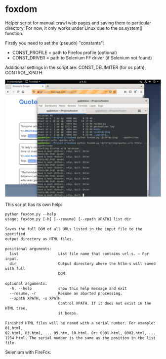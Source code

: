# foxdom

Helper script for manual crawl web pages and saving them to particular directory. For now, it only works under Linux due to the os.system() function.

Firstly you need to set the (pseudo) "constants": 
+ CONST_PROFILE = path to Firefox profile (optional)
+ CONST_DRIVER = path to Selenium FF driver (if Selenium not found)

Additional settings in the script are: CONST_DELIMITER (for os path), CONTROL_XPATH

![Screenshot](screen.png)

This script has its own help:

```
python foxdom.py --help
usage: foxdom.py [-h] [--resume] [--xpath XPATH] list dir

Saves the full DOM of all URLs listed in the input file to the specified
output directory as HTML files.

positional arguments:
  list                  List file name that contains url-s. – For input.
  dir                   Output directory where the htlm-s will saved with full
                        DOM.

optional arguments:
  -h, --help            show this help message and exit
  --resume, -r          Resume an aborted processing.
  --xpath XPATH, -x XPATH
                        Control XPATH. If it does not exist in the HTML tree, 
                        it beeps.

Finished HTML files will be named with a serial number. For example: 01.html,
02.html, 03.html, ... 09.htm, 10.html. Or: 0001.html, 0002.html, ...
1234.html. The serial number is the same as the position in the list file.
```

Selenium with FireFox.
